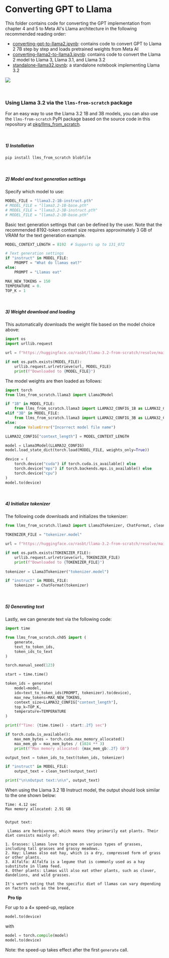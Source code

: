 # Converting GPT to Llama



This folder contains code for converting the GPT implementation from chapter 4 and 5 to Meta AI's Llama architecture in the following recommended reading order:

- [converting-gpt-to-llama2.ipynb](converting-gpt-to-llama2.ipynb): contains code to convert GPT to Llama 2 7B step by step and loads pretrained weights from Meta AI
- [converting-llama2-to-llama3.ipynb](converting-llama2-to-llama3.ipynb): contains code to convert the Llama 2 model to Llama 3, Llama 3.1, and Llama 3.2
- [standalone-llama32.ipynb](standalone-llama32.ipynb): a standalone notebook implementing Llama 3.2

<img src="https://sebastianraschka.com/images/LLMs-from-scratch-images/bonus/gpt-to-llama/gpt-and-all-llamas.webp">


&nbsp;
### Using Llama 3.2 via the `llms-from-scratch` package

For an easy way to use the Llama 3.2 1B and 3B models, you can also use the `llms-from-scratch` PyPI package based on the source code in this repository at [pkg/llms_from_scratch](../../pkg/llms_from_scratch).

&nbsp;
##### 1) Installation

```bash
pip install llms_from_scratch blobfile
```
&nbsp;
##### 2) Model and text generation settings

Specify which model to use:

```python
MODEL_FILE = "llama3.2-1B-instruct.pth"
# MODEL_FILE = "llama3.2-1B-base.pth"
# MODEL_FILE = "llama3.2-3B-instruct.pth"
# MODEL_FILE = "llama3.2-3B-base.pth"
```

Basic text generation settings that can be defined by the user. Note that the recommended 8192-token context size requires approximately 3 GB of VRAM for the text generation example.

```python
MODEL_CONTEXT_LENGTH = 8192  # Supports up to 131_072

# Text generation settings
if "instruct" in MODEL_FILE:
    PROMPT = "What do llamas eat?"
else:
    PROMPT = "Llamas eat"

MAX_NEW_TOKENS = 150
TEMPERATURE = 0.
TOP_K = 1
```

&nbsp;
##### 3) Weight download and loading

This automatically downloads the weight file based on the model choice above:

```python
import os
import urllib.request

url = f"https://huggingface.co/rasbt/llama-3.2-from-scratch/resolve/main/{MODEL_FILE}"

if not os.path.exists(MODEL_FILE):
    urllib.request.urlretrieve(url, MODEL_FILE)
    print(f"Downloaded to {MODEL_FILE}")
```

The model weights are then loaded as follows:

```python
import torch
from llms_from_scratch.llama3 import Llama3Model

if "1B" in MODEL_FILE:
    from llms_from_scratch.llama3 import LLAMA32_CONFIG_1B as LLAMA32_CONFIG
elif "3B" in MODEL_FILE:
    from llms_from_scratch.llama3 import LLAMA32_CONFIG_3B as LLAMA32_CONFIG
else:
    raise ValueError("Incorrect model file name")

LLAMA32_CONFIG["context_length"] = MODEL_CONTEXT_LENGTH

model = Llama3Model(LLAMA32_CONFIG)
model.load_state_dict(torch.load(MODEL_FILE, weights_only=True))

device = (
    torch.device("cuda") if torch.cuda.is_available() else
    torch.device("mps") if torch.backends.mps.is_available() else
    torch.device("cpu")
)
model.to(device)
```

&nbsp;
##### 4) Initialize tokenizer

The following code downloads and initializes the tokenizer:

```python
from llms_from_scratch.llama3 import Llama3Tokenizer, ChatFormat, clean_text

TOKENIZER_FILE = "tokenizer.model"

url = f"https://huggingface.co/rasbt/llama-3.2-from-scratch/resolve/main/{TOKENIZER_FILE}"

if not os.path.exists(TOKENIZER_FILE):
    urllib.request.urlretrieve(url, TOKENIZER_FILE)
    print(f"Downloaded to {TOKENIZER_FILE}")
    
tokenizer = Llama3Tokenizer("tokenizer.model")

if "instruct" in MODEL_FILE:
    tokenizer = ChatFormat(tokenizer)
```

&nbsp;
##### 5) Generating text

Lastly, we can generate text via the following code:

```python
import time

from llms_from_scratch.ch05 import (
    generate,
    text_to_token_ids,
    token_ids_to_text
)

torch.manual_seed(123)

start = time.time()

token_ids = generate(
    model=model,
    idx=text_to_token_ids(PROMPT, tokenizer).to(device),
    max_new_tokens=MAX_NEW_TOKENS,
    context_size=LLAMA32_CONFIG["context_length"],
    top_k=TOP_K,
    temperature=TEMPERATURE
)

print(f"Time: {time.time() - start:.2f} sec")

if torch.cuda.is_available():
    max_mem_bytes = torch.cuda.max_memory_allocated()
    max_mem_gb = max_mem_bytes / (1024 ** 3)
    print(f"Max memory allocated: {max_mem_gb:.2f} GB")

output_text = token_ids_to_text(token_ids, tokenizer)

if "instruct" in MODEL_FILE:
    output_text = clean_text(output_text)

print("\n\nOutput text:\n\n", output_text)
```

When using the Llama 3.2 1B Instruct model, the output should look similar to the one shown below:

```
Time: 4.12 sec
Max memory allocated: 2.91 GB


Output text:

 Llamas are herbivores, which means they primarily eat plants. Their diet consists mainly of:

1. Grasses: Llamas love to graze on various types of grasses, including tall grasses and grassy meadows.
2. Hay: Llamas also eat hay, which is a dry, compressed form of grass or other plants.
3. Alfalfa: Alfalfa is a legume that is commonly used as a hay substitute in llama feed.
4. Other plants: Llamas will also eat other plants, such as clover, dandelions, and wild grasses.

It's worth noting that the specific diet of llamas can vary depending on factors such as the breed,
```

&nbsp;
**Pro tip**

For up to a 4× speed-up, replace

```python
model.to(device)
```

with

```python
model = torch.compile(model)
model.to(device)
```

Note: the speed-up takes effect after the first `generate` call.

